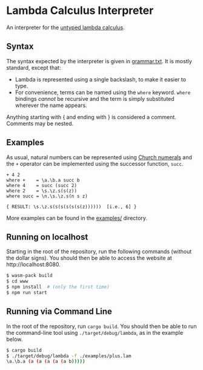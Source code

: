 # Lambda Calculus Interpreter

An interpreter for the [untyped lambda calculus](https://en.wikipedia.org/wiki/Lambda_calculus).

## Syntax

The syntax expected by the interpreter is given in [grammar.txt](./grammar.txt).
It is mostly standard, except that:
- Lambda is represented using a single backslash, to make it easier to type.
- For convenience, terms can be named using the `where` keyword. `where` bindings *cannot* be recursive and the term is simply substituted wherever the name appears.

Anything starting with { and ending with } is considered a comment. Comments may be nested.

## Examples

As usual, natural numbers can be represented using [Church numerals](https://en.wikipedia.org/wiki/Church_encoding) and the `+` operator can be implemented using the successor function, `succ`.
```
+ 4 2
where +    = \a.\b.a succ b
where 4    = succ (succ 2)
where 2    = \s.\z.s(s(z))
where succ = \n.\s.\z.s(n s z)

{ RESULT: \s.\z.s(s(s(s(s(s(z))))))  [i.e., 6] }
```

More examples can be found in the [examples/](./examples/) directory.

## Running on localhost

Starting in the root of the repository, run the following commands (without the dollar signs).
You should then be able to access the website at http://localhost:8080.

```bash
$ wasm-pack build
$ cd www
$ npm install  # (only the first time)
$ npm run start
```

## Running via Command Line

In the root of the repository, run `cargo build`.
You should then be able to run the command-line tool using `./target/debug/lambda`, as in the example below.

```bash
$ cargo build
$ ./target/debug/lambda -f ./examples/plus.lam
\a.\b.a (a (a (a (a (a b)))))
```
